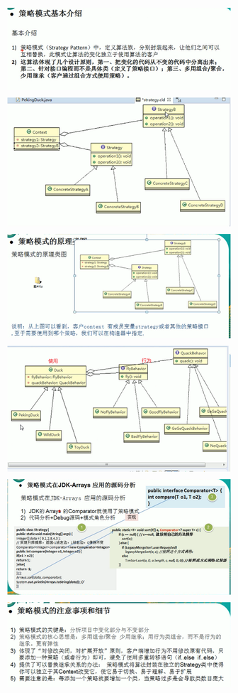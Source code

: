 

![](.策略模式_images/445995fa.png)

![](.策略模式_images/3c7d9336.png)

![](.策略模式_images/bb9147e3.png)


![](.策略模式_images/183f8f93.png)

![](.策略模式_images/a57c805c.png)

![](.策略模式_images/9f0fb5b9.png)
